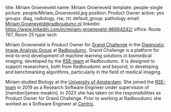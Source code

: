 title: Miriam Groeneveld
name: Miriam Groeneveld
template: people-single
picture: people/Miriam_Groeneveld.jpg
position: Product Owner
active: yes
groups: diag, radiology, rse, rtc
default_group: pathology
email: Miriam.Groeneveld@radboudumc.nl
linkedin: https://www.linkedin.com/in/miriam-groeneveld-96664242/
office: Route 767, Room 25
type: tech

Miriam Groeneveld is Product Owner for [Grand Challenge](https://grand-challenge.org/) in the [Diagnostic Image Analysis Group](http://diagnijmegen.nl/index.php/Home) at [Radboudumc](https://www.radboudumc.nl/en/research). Grand Challenge is a platform for end-to-end development of machine learning solutions in biomedical imaging, developed by the [RSE-team](https://rse.diagnijmegen.nl/) at Radboudumc. It is designed to support researchers, both from Radboudumc and beyond, in developing and benchmarking algorithms, particularly in the field of medical imaging. 

Miriam studied Biology at the [University of Amsterdam](https://www.uva.nl/en). She joined the [RSE-team](https://rse.diagnijmegen.nl/) in 2019 as a Research Software Engineer under supervision of [member/james-meakin]. In 2023 she has taken on the responsibilities as Product Owner for Grand Challenge. Prior to working at Radboudumc she worked as a Software Engineer at [Centric](https://www.centric.eu/nl/).
